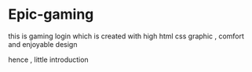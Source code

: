 # Epic-gaming
this is gaming login which is created with high html css graphic , comfort and enjoyable design

hence , little introduction
